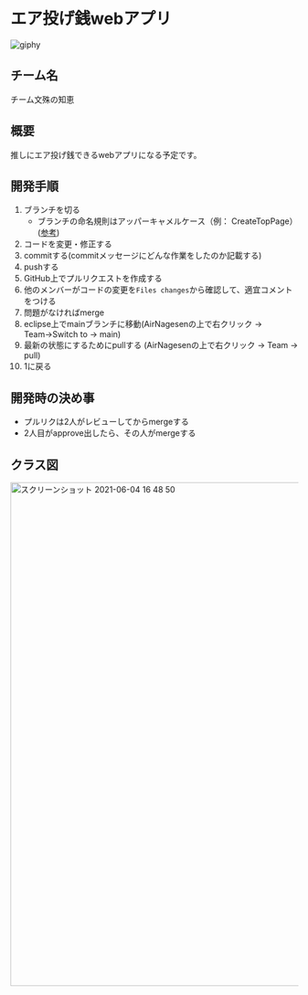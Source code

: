 # エア投げ銭webアプリ

![giphy](https://user-images.githubusercontent.com/75403424/144709610-eb8abdaf-b1b6-45ec-aaee-32f8717b60a2.gif)

## チーム名
チーム文殊の知恵

## 概要
推しにエア投げ銭できるwebアプリになる予定です。

## 開発手順
1. ブランチを切る
	- ブランチの命名規則はアッパーキャメルケース（例： CreateTopPage）([参考](https://wa3.i-3-i.info/word13954.html))
2. コードを変更・修正する
3. commitする(commitメッセージにどんな作業をしたのか記載する)
4. pushする
5. GitHub上でプルリクエストを作成する
6. 他のメンバーがコードの変更を`Files changes`から確認して、適宜コメントをつける
7. 問題がなければmerge
8. eclipse上でmainブランチに移動(AirNagesenの上で右クリック → Team→Switch to → main)
9. 最新の状態にするためにpullする (AirNagesenの上で右クリック → Team → pull)
10. 1に戻る

## 開発時の決め事
- プルリクは2人がレビューしてからmergeする
- 2人目がapprove出したら、その人がmergeする

## クラス図
<img width="882" alt="スクリーンショット 2021-06-04 16 48 50" src="https://user-images.githubusercontent.com/66374097/120766055-cd773b00-c554-11eb-97f9-7f432336a93c.png">
